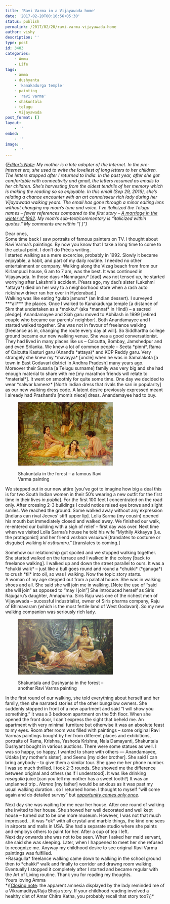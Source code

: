 ```yaml
---
title: 'Ravi Varma in a Vijayawada home'
date: '2017-02-20T00:16:56+05:30'
status: publish
permalink: /2017/02/20/ravi-varma-vijayawada-home
author: vishy
description: ''
type: post
id: 3403
categories: 
    - Amma
    - Life
tags:
    - amma
    - dushyanta
    - 'kanakadurga temple'
    - painting
    - 'ravi varma'
    - shakuntala
    - telugu
    - Vijayawada
post_format: []
layout:
    - ''
embed:
    - ''
image:
    - ''
---
```

*{<span style="text-decoration: underline;">Editor’s Note</span>: My mother is a late adopter of the Internet. In the pre-Internet era, she used to write the loveliest of long letters to her children. The letters stopped after I returned to India. In the past year, after she got comfortable with connectivity and gmail, the letters resumed as emails to her children. She’s harvesting from the oldest tendrils of her memory which is making the reading so so enjoyable. In this email (Sep 29, 2016), she’s relating a chance encounter with an art connoisseur rich lady during her Vijayawada walking years. The email has gone through a minor editing lens without changing my mom’s tone and voice. I’ve italicized the Telugu names – fewer references compared to the first story – [A marriage in the winter of 1962](http://www.ulaar.com/2016/10/18/a-marriage-in-the-winter-of-1962/). My mom’s sub-text/commentary is “italicized within quotes.” My comments are within “\[ \]”}*

<div id="yui_3_16_0_ym19_1_1487391468682_43997">Dear ones,</div><div> Some time back I saw portraits of famous painters on TV. I thought about Ravi Varma’s paintings. By now you know that I take a long time to come to the actual point. I don’t do Précis writing.</div><div></div><div> I started walking as a mere excercise, probably in 1992. Slowly it became enjoyable, a habit, and part of my daily routine. I needed no other entertainment or company. Walking along the Vizag beach from from our Kirlampudi house, 6 am to 7 am, was the best. It was continued in Vijayawada. In those days *Nannagaru* [dad] was not tensed up, he started worrying after Lakshmi’s accident. [Years ago, my dad’s sister (Lakshmi *attaya*) died on her way to a neighborhood store when a rash auto rickshaw driver ran her over in Hyderabad.]</div><div></div><div id="yui_3_16_0_ym19_1_1487391468682_44002"> Walking was like eating *gulab jamuns* (an Indian dessert). I surveyed ***all*** the places. Once I walked to Kanakadurga temple [a distance of 5km that undertaken as a *mokku* (aka *mannat* in Hindi) – a sacred pledge]. Anandamayee and Siah garu moved to Abhilash in 1999 [retired couple who became our parents’ neighbor]. Both Anandamayee and I started walked together. She was not in favour of freelance walking [freelance as in, changing the route every day at will]. So Siddhartha college ground became our new walking venue. She was a good conversationist. They had lived in many places like us – Calcutta, Bombay, Jamshedpur and and even Srilanka. We knew a lot of common people – Seeta *pinni*, Rama of Calcutta Kasturi garu (Anand’s *attaya)* and KCP Reddy garu. Very strangely she knew my *mavayya* [uncle] when he was in Samalakota [a town in East Godavari district in Andhra Pradesh] many years ago. Moreover their Susarla [a Telugu surname] family was very big and she had enough material to share with me [my marathon friends will relate to *material*]. It went on smoothly for quite some time. One day we decided to wear *salwar kameez* [North Indian dress that rivals the sari in popularity] as our new walking dress code. A latent desire previously expressed meant I already had Prashanti’s [mom’s niece] dress. Anandamayee had to buy.</div><div></div><div><figure aria-describedby="caption-attachment-3407" class="wp-caption alignleft" id="attachment_3407" style="width: 300px">

[![Shakuntala in the forest - a famous Ravi Varma painting](../../../../uploads/2017/02/Raja-Ravi-Varma-deer-and-Shakuntala-Raja-Ravi-Varma.jpg)](http://www.ulaar.com/2017/02/20/ravi-varma-vijayawada-home/raja-ravi-varma-deer-and-shakuntala-raja-ravi-varma/)<figcaption class="wp-caption-text" id="caption-attachment-3407">Shakuntala in the forest – a famous Ravi Varma painting</figcaption></figure>

We stepped out in our new attire \[you’ve got to imagine how big a deal this is for two South Indian women in their 50’s wearing a new outfit for the first time in their lives *in public*\]. For the first 100 feet I concentrated on the road only. After crossing 2-3 buildings I could notice raised eye brows and slight smiles. We reached the ground. Some walked away without any expression \[Indians can rival Jeeves’ stiff upper lip\]. Lolla Sarma (my cousin) opened his mouth but immediately closed and walked away. We finished our walk, re-entered our building with a sigh of relief – first day was over. Next time when we visited Lolla Sarma’s house he told his wife “Mythily Akkayya \[i.e. the protagonist\] and her friend *vesham vesukuni* \[translates to costume or disguise\] walking *ki osthunaru*.” \[translates to coming.\]

</div><div></div><div> Somehow our relationship got spoiled and we stopped walking together. She started walked on the terrace and I walked in the colony [back to freelance walking]. I walked up and down the street parallel to ours. It was a *chukki walk* – just like a bull goes round and round a *chukki* (*ganuga*) to crush *til* into oil, so was I walking. Now the topic story starts.</div><div></div><div> A woman of my age stepped out from a palatial house. She was in walking shoes and all. She said she will join me in walking. [Note the use of “said she will join” as opposed to “may I join”] She introduced herself as Siris Rajugaru’s daughter, Annapurna. Siris Raju was one of the richest men of Vijayawada – sucessful industrialist, owner of Siris pharma company, Raju of Bhimavaram (which is the most fertile land of West Godavari). So my new walking companion was seriously rich lady.</div><div></div><div><figure aria-describedby="caption-attachment-3408" class="wp-caption alignright" id="attachment_3408" style="width: 300px">

[![Shakuntala and Dushyanta in the forest - another Ravi Varma painting](../../../../uploads/2017/02/shakuntala-dushyanta-PF78_l.jpg)](http://www.ulaar.com/2017/02/20/ravi-varma-vijayawada-home/shakuntala-dushyanta-pf78_l/)<figcaption class="wp-caption-text" id="caption-attachment-3408">Shakuntala and Dushyanta in the forest – another Ravi Varma painting</figcaption></figure>

In the first round of our walking, she told everything about herself and her family, then she narrated stories of the other bungalow owners. She suddenly stopped in front of a new apartment and said “I will show you something.” It was a 3 bedroom apartment on the 5th floor. When she opened the front door, I can’t express the sight that beheld me. An apartment with very minimal furniture but otherwise it was an absolute feast to my eyes. Room after room was filled with paintings – some original Ravi Varmas paintings bought by her from different places and exhibitions, portraits of Rama, Krishna, Yashoda Krishna, Nala Damayanti, Shakuntala Dushyant bought in various auctions. There were some statues as well. I was so happy, so happy, I wanted to share with others — Anandamayee, Udaka \[my mother’s sister\], and Seenu \[my older brother\]. She said I can bring anybody – to give them a similar tour. She gave me her phone number. I was so much thrilled. I took 2-3 rounds. She showed me the difference between original and others (as if I understood\]. It was like drinking *rasagulla* juice \[can you tell my mother has a sweet tooth?\] It was an unplanned trip.. *Nanna* \[my father\] would be anxious as it was past my usual walking duration.. so I returned home. I thought to myself “will come again and do detailed survey” but <span style="text-decoration: underline;">*opportunity comes only once*</span>.

</div><div></div><div> Next day she was waiting for me near her house. After one round of walking she invited to her house. She showed her well decorated and well kept house – turned out to be one more museum. However, I was not that much impressed… it was *ok* with all crystal and marble things, the kind one sees in airports and malls in USA. She had a separate studio where she paints and employs others to paint for her. After a cup of tea I left.</div><div></div><div> Next day onwards she was not to be seen. When I asked her maid servant, she said she was sleeping. Later, when I happened to meet her she refused to recognize me. Anyway my childhood desire to see original Ravi Varma paintings was fulfilled.</div><div></div><div> *Rasagulla* freelance walking came down to walking in the school ground then to *chakki* walk and finally to corridor and drawng room walking. Eventually I stopped it completely after I started and became regular with the Art of Living routine. Thank you for reading my thoughts.</div><div></div><div id="yui_3_16_0_ym19_1_1487391468682_44004"> Yours loving Amma</div><div></div><div>*\[<span style="text-decoration: underline;">Closing note</span>: the apparent amnesia displayed by the lady reminded me of a Vikramaditya/Raja Bhoja story. If your childhood reading involved a healthy diet of Amar Chitra Katha, you probably recall that story too?\]*</div>